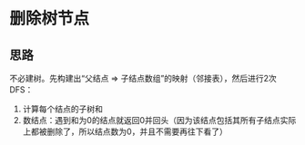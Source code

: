 # 删除树节点

## 思路

不必建树。先构建出“父结点 => 子结点数组”的映射（邻接表），然后进行2次DFS：

1. 计算每个结点的子树和
1. 数结点：遇到和为0的结点就返回0并回头（因为该结点包括其所有子结点实际上都被删除了，所以结点数为0，并且不需要再往下看了）
